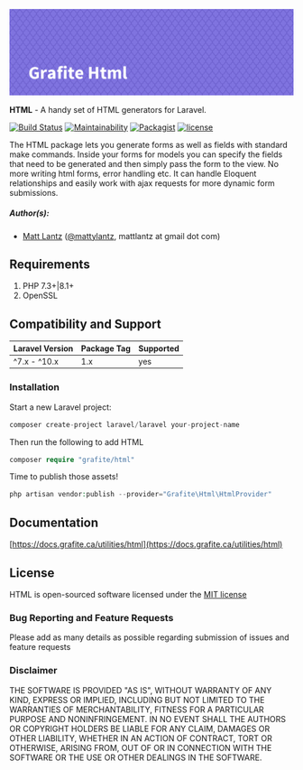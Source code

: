 ![Grafite HTML](GrafiteHtml-banner.png)

**HTML** - A handy set of HTML generators for Laravel.

[![Build Status](https://github.com/GrafiteInc/Html/workflows/PHP%20Package%20Tests/badge.svg?branch=main)](https://github.com/GrafiteInc/Html/actions?query=workflow%3A%22PHP+Package+Tests%22)
[![Maintainability](https://api.codeclimate.com/v1/badges/5c99d7022684ac3a220c/maintainability)](https://codeclimate.com/github/GrafiteInc/Html/maintainability)
[![Packagist](https://img.shields.io/packagist/dt/grafite/html.svg)](https://packagist.org/packages/grafite/html)
[![license](https://img.shields.io/github/license/mashape/apistatus.svg)](https://packagist.org/packages/grafite/html)

The HTML package lets you generate forms as well as fields with standard make commands. Inside your forms for models you can specify the fields that need to be generated and then simply pass the form to the view. No more writing html forms, error handling etc. It can handle Eloquent relationships and easily work with ajax requests for more dynamic form submissions.

##### Author(s):
* [Matt Lantz](https://github.com/mlantz) ([@mattylantz](http://twitter.com/mattylantz), mattlantz at gmail dot com)

## Requirements

1. PHP 7.3+|8.1+
2. OpenSSL

## Compatibility and Support

| Laravel Version | Package Tag | Supported |
|-----------------|-------------|-----------|
| ^7.x - ^10.x | 1.x | yes |

### Installation

Start a new Laravel project:
```php
composer create-project laravel/laravel your-project-name
```

Then run the following to add HTML
```php
composer require "grafite/html"
```

Time to publish those assets!
```php
php artisan vendor:publish --provider="Grafite\Html\HtmlProvider"
```

## Documentation

[https://docs.grafite.ca/utilities/html](https://docs.grafite.ca/utilities/html)

## License
HTML is open-sourced software licensed under the [MIT license](http://opensource.org/licenses/MIT)

### Bug Reporting and Feature Requests
Please add as many details as possible regarding submission of issues and feature requests

### Disclaimer
THE SOFTWARE IS PROVIDED "AS IS", WITHOUT WARRANTY OF ANY KIND, EXPRESS OR IMPLIED, INCLUDING BUT NOT LIMITED TO THE WARRANTIES OF MERCHANTABILITY, FITNESS FOR A PARTICULAR PURPOSE AND NONINFRINGEMENT. IN NO EVENT SHALL THE AUTHORS OR COPYRIGHT HOLDERS BE LIABLE FOR ANY CLAIM, DAMAGES OR OTHER LIABILITY, WHETHER IN AN ACTION OF CONTRACT, TORT OR OTHERWISE, ARISING FROM, OUT OF OR IN CONNECTION WITH THE SOFTWARE OR THE USE OR OTHER DEALINGS IN THE SOFTWARE.
